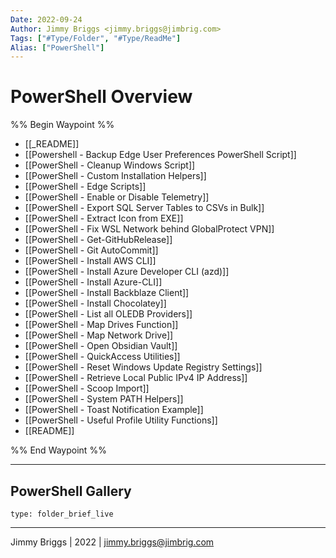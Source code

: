 ```yaml
---
Date: 2022-09-24
Author: Jimmy Briggs <jimmy.briggs@jimbrig.com>
Tags: ["#Type/Folder", "#Type/ReadMe"]
Alias: ["PowerShell"]
---
```


# PowerShell Overview

%% Begin Waypoint %%
- [[_README]]
- [[Powershell - Backup Edge User Preferences PowerShell Script]]
- [[PowerShell - Cleanup Windows Script]]
- [[PowerShell - Custom Installation Helpers]]
- [[PowerShell - Edge Scripts]]
- [[PowerShell - Enable or Disable Telemetry]]
- [[PowerShell - Export SQL Server Tables to CSVs in Bulk]]
- [[PowerShell - Extract Icon from EXE]]
- [[PowerShell - Fix WSL Network behind GlobalProtect VPN]]
- [[PowerShell - Get-GitHubRelease]]
- [[PowerShell - Git AutoCommit]]
- [[PowerShell - Install AWS CLI]]
- [[PowerShell - Install Azure Developer CLI (azd)]]
- [[PowerShell - Install Azure-CLI]]
- [[PowerShell - Install Backblaze Client]]
- [[PowerShell - Install Chocolatey]]
- [[PowerShell - List all OLEDB Providers]]
- [[PowerShell - Map Drives Function]]
- [[PowerShell - Map Network Drive]]
- [[PowerShell - Open Obsidian Vault]]
- [[PowerShell - QuickAccess Utilities]]
- [[PowerShell - Reset Windows Update Registry Settings]]
- [[PowerShell - Retrieve Local Public IPv4 IP Address]]
- [[PowerShell - Scoop Import]]
- [[PowerShell - System PATH Helpers]]
- [[PowerShell - Toast Notification Example]]
- [[PowerShell - Useful Profile Utility Functions]]
- [[README]]

%% End Waypoint %%

***

## PowerShell Gallery

 
```ccard
type: folder_brief_live
```
 

***

Jimmy Briggs | 2022 | <jimmy.briggs@jimbrig.com>



